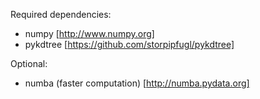 Required dependencies:
* numpy [http://www.numpy.org]
* pykdtree [https://github.com/storpipfugl/pykdtree]

Optional:
* numba (faster computation) [http://numba.pydata.org]
